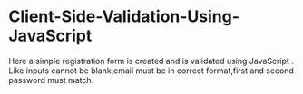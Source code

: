 # Client-Side-Validation-Using-JavaScript
Here a  simple registration form is created and is validated using JavaScript . Like inputs cannot be blank,email must be in correct format,first and second password must match.
